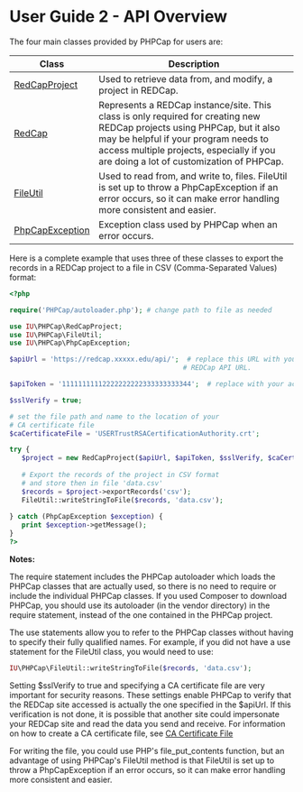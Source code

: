 User Guide 2 - API Overview
=============================================

The four main classes provided by PHPCap for users are:

<table>
<thead>
  <tr>
    <th>Class</th><th>Description</th>
  </tr>
</thead>
<tbody>
  <tr>
    <td>
      <a href="https://aarenson.github.io/PHPCap/api/class-IU.PHPCap.RedCapProject.html">RedCapProject</a>
    </td>
    <td>
      Used to retrieve data from, and modify, a project in REDCap.
    </td>
  </tr>
  <tr>
    <td>
      <a href="https://aarenson.github.io/PHPCap/api/class-IU.PHPCap.RedCap.html">RedCap</a> 
    </td>
    <td>
      Represents a REDCap instance/site. This class is only required for creating new REDCap
      projects using PHPCap, but it also may be helpful if your program needs
      to access multiple projects, especially if you are doing a lot of customization
      of PHPCap.
    </td>
  </tr>  
  <tr>
    <td>
      <a href="https://aarenson.github.io/PHPCap/api/class-IU.PHPCap.FileUtil.html">FileUtil</a> 
    </td>
    <td>
      Used to read from, and write to, files. FileUtil is
      set up to throw a PhpCapException if an error occurs, so it can
      make error handling more consistent and easier.
    </td>
  </tr>
  <tr>
    <td>
      <a href="https://aarenson.github.io/PHPCap/api/class-IU.PHPCap.PhpCapException.html">PhpCapException</a>
    </td>
    <td>
      Exception class used by PHPCap when an error occurs. 
    </td>
  </tr>
</tbody>
</table>
 
 Here is a complete example that uses three of these classes to export the
 records in a REDCap project to a file in CSV (Comma-Separated Values) format:
 ```php
 <?php 

require('PHPCap/autoloader.php'); # change path to file as needed

use IU\PHPCap\RedCapProject;
use IU\PHPCap\FileUtil;
use IU\PHPCap\PhpCapException;

$apiUrl = 'https://redcap.xxxxx.edu/api/';  # replace this URL with your institution's
                                            # REDCap API URL.

$apiToken = '11111111112222222222333333333344';  # replace with your actual API token

$sslVerify = true;

# set the file path and name to the location of your
# CA certificate file
$caCertificateFile = 'USERTrustRSACertificationAuthority.crt';

try {
    $project = new RedCapProject($apiUrl, $apiToken, $sslVerify, $caCertificateFile);
    
    # Export the records of the project in CSV format
    # and store then in file 'data.csv'
    $records = $project->exportRecords('csv');
    FileUtil::writeStringToFile($records, 'data.csv');
    
} catch (PhpCapException $exception) {
    print $exception->getMessage();
}
?>
 ```
 __Notes:__
 
 The require statement includes the PHPCap autoloader which loads the PHPCap classes
 that are actually used, so there is no need to require or include the individual
 PHPCap classes. If you used Composer to download PHPCap, you should use its autoloader (in the
 vendor directory) in the require statement, instead of the one contained in the PHPCap project.
 
 The use statements allow you to refer to the PHPCap classes without having to specify
 their fully qualified names. For example, if you did not have a use statement for
 the FileUtil class, you would need to use:
 ```php
 IU\PHPCap\FileUtil::writeStringToFile($records, 'data.csv');
 ```
 
 Setting $sslVerify to true and specifying a CA certificate file are very important
 for security reasons. These settings enable PHPCap to verify that the REDCap site
 accessed is actually the one specified in the $apiUrl. If this verification is not
 done, it is possible that another site could impersonate your REDCap site and
 read the data you send and receive. 
 For information on how to create a CA certificate file, see [CA Certificate File](CACertificateFile.md)
 
 For writing the file, you could use PHP's file_put_contents function,
 but an advantage of using PHPCap's FileUtil method is that FileUtil is
 set up to throw a PhpCapException if an error occurs, so it can
 make error handling more consistent and easier.
 
 